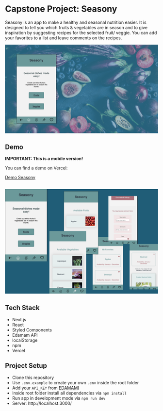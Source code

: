 # Capstone Project: Seasony

Seasony is an app to make a healthy and seasonal nutrition easier. It is designed to tell you which fruits & vegetables are in season and to give inspiration by suggesting recipes for the selected fruit/ veggie. You can add your favorites to a list and leave comments on the recipes.

![Header](/public/assets/images/homepage%202.png)


## Demo

**IMPORTANT: This is a mobile version!**

You can find a demo on Vercel:

[Demo Seasony](capstone-project-cr0l4ybzl-arianedahl.vercel.app)

## ![Seasony](/public/assets/images/Seasony.png)

## Tech Stack

- Next.js
- React
- Styled Components
- Edamam API
- localStorage
- npm
- Vercel

## Project Setup

- Clone this repository
- Use `.env.example` to create your own `.env` inside the root folder
- Add your `API_KEY` from [EDAMAM](https://developer.edamam.com/edamam-recipe-api))
- Inside root folder install all dependencies via `npm install`
- Run app in development mode via `npm run dev`
- Server: http://localhost:3000/
